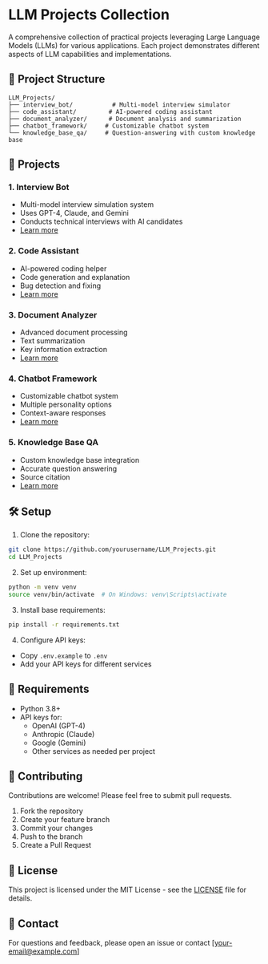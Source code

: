 # LLM Projects Collection

A comprehensive collection of practical projects leveraging Large Language Models (LLMs) for various applications. Each project demonstrates different aspects of LLM capabilities and implementations.

## 📂 Project Structure

```
LLM_Projects/
├── interview_bot/           # Multi-model interview simulator
├── code_assistant/         # AI-powered coding assistant
├── document_analyzer/      # Document analysis and summarization
├── chatbot_framework/     # Customizable chatbot system
└── knowledge_base_qa/     # Question-answering with custom knowledge base
```

## 🚀 Projects

### 1. Interview Bot
- Multi-model interview simulation system
- Uses GPT-4, Claude, and Gemini
- Conducts technical interviews with AI candidates
- [Learn more](./interview_bot/README.md)

### 2. Code Assistant
- AI-powered coding helper
- Code generation and explanation
- Bug detection and fixing
- [Learn more](./code_assistant/README.md)

### 3. Document Analyzer
- Advanced document processing
- Text summarization
- Key information extraction
- [Learn more](./document_analyzer/README.md)

### 4. Chatbot Framework
- Customizable chatbot system
- Multiple personality options
- Context-aware responses
- [Learn more](./chatbot_framework/README.md)

### 5. Knowledge Base QA
- Custom knowledge base integration
- Accurate question answering
- Source citation
- [Learn more](./knowledge_base_qa/README.md)

## 🛠️ Setup

1. Clone the repository:
```bash
git clone https://github.com/yourusername/LLM_Projects.git
cd LLM_Projects
```

2. Set up environment:
```bash
python -m venv venv
source venv/bin/activate  # On Windows: venv\Scripts\activate
```

3. Install base requirements:
```bash
pip install -r requirements.txt
```

4. Configure API keys:
- Copy `.env.example` to `.env`
- Add your API keys for different services

## 📝 Requirements

- Python 3.8+
- API keys for:
  - OpenAI (GPT-4)
  - Anthropic (Claude)
  - Google (Gemini)
  - Other services as needed per project

## 🤝 Contributing

Contributions are welcome! Please feel free to submit pull requests.

1. Fork the repository
2. Create your feature branch
3. Commit your changes
4. Push to the branch
5. Create a Pull Request

## 📄 License

This project is licensed under the MIT License - see the [LICENSE](LICENSE) file for details.

## 📧 Contact

For questions and feedback, please open an issue or contact [your-email@example.com]